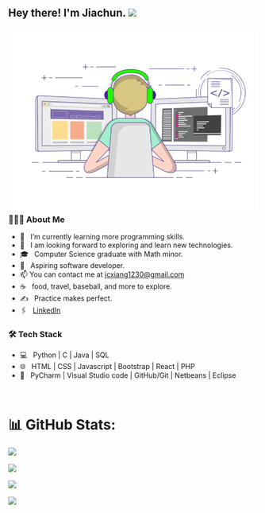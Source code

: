 <h2> Hey there! I'm Jiachun. <img src="https://github.com/souvikguria98/souvikguria98/blob/master/Hi.gif" width="25"></h2>
<img align="right" alt="GIF" src="https://raw.githubusercontent.com/devSouvik/devSouvik/master/gif3.gif" width="500"/>

<h3> 👨🏻‍💻 About Me </h3>

- 🔭 &nbsp; I’m currently learning more programming skills.
- 🤔 &nbsp; I am looking forward to exploring and learn new technologies.
- 🎓 &nbsp; Computer Science graduate with Math minor.
- 💼 &nbsp; Aspiring software developer.
- 📫 You can contact me at jcxiang1230@gmail.com
- ☕ &nbsp; food, travel, baseball, and more to explore.
- ✍️ &nbsp; Practice makes perfect.
- 🖇️ &nbsp; [LinkedIn](https://www.linkedin.com/in/jiachunlilyxiang/)
<h3>🛠 Tech Stack</h3>

- 💻 &nbsp; Python | C | Java | SQL
- 🌐 &nbsp; HTML | CSS | Javascript | Bootstrap | React | PHP
- 🔧 &nbsp; PyCharm | Visual Studio code | GitHub/Git | Netbeans | Eclipse

<br>




# 📊 GitHub Stats:
![](https://github-readme-stats.vercel.app/api?username=mpa-mxiang&show_icons=true&theme=nightowl&hide_border=false&)



![](https://github-readme-streak-stats.herokuapp.com/?user=mpa-mxiang&theme=nightowl&hide_border=false)




![](https://github-readme-stats.vercel.app/api/top-langs/?username=mpa-mxiang&theme=nightowl&hide_border=false&include_all_commits=true&count_private=true&layout=compact)



<img display="none" src="https://profile-counter.glitch.me/mpa-mxiang/count.svg" />
